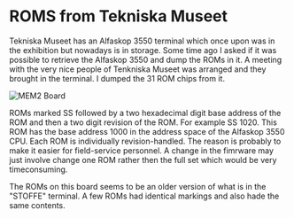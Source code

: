 # ROMS from Tekniska Museet

Tekniska Museet has an Alfaskop 3550 terminal which once upon was in the exhibition but nowadays is in storage. Some time ago I asked if it was possible to retrieve
the Alfaskop 3550 and dump the ROMs in it. A meeting with the very nice people of Tenkniska Museet was arranged and they brought in the terminal. I dumped the 31 ROM chips from it.

![MEM2 Board](https://github.com/MattisLind/Alfaskop3550InVHDL/raw/main/roms/MEM2/TM/MEM2.JPG)

ROMs marked SS followed by a two hexadecimal digit base address of the ROM and then a two digit revision of the ROM. For example SS 1020. This ROM has the base address 1000 in the address space of the Alfaskop 3550 CPU. Each ROM is individually revision-handled. The reason is probably to make it easier for field-service personnel. A change in the fimrware may just involve change one ROM rather then the full set which would be very timeconsuming.  

The ROMs on this board seems to be an older version of what is in the "STOFFE" terminal. A few ROMs had identical markings and also hade the same contents.
